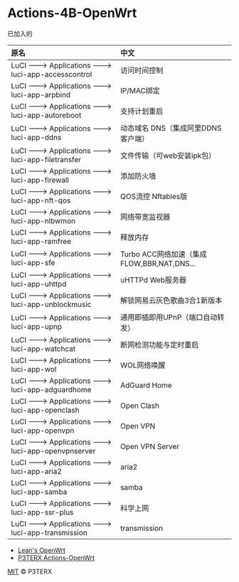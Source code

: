 # Actions-4B-OpenWrt

已加入的

|原名|中文|
|:----|:----|
|LuCI ---> Applications ---> luci-app-accesscontrol  	| 访问时间控制
|LuCI ---> Applications ---> luci-app-arpbind  	      | IP/MAC绑定
|LuCI ---> Applications ---> luci-app-autoreboot  	  | 支持计划重启
|LuCI ---> Applications ---> luci-app-ddns   	        | 动态域名 DNS（集成阿里DDNS客户端）
|LuCI ---> Applications ---> luci-app-filetransfer  	| 文件传输（可web安装ipk包）
|LuCI ---> Applications ---> luci-app-firewall   	    | 添加防火墙
|LuCI ---> Applications ---> luci-app-nft-qos  	      | QOS流控 Nftables版
|LuCI ---> Applications ---> luci-app-nlbwmon   	    | 网络带宽监视器
|LuCI ---> Applications ---> luci-app-ramfree  	      | 释放内存
|LuCI ---> Applications ---> luci-app-sfe  	          | Turbo ACC网络加速（集成FLOW,BBR,NAT,DNS...
|LuCI ---> Applications ---> luci-app-uhttpd  	      | uHTTPd Web服务器
|LuCI ---> Applications ---> luci-app-unblockmusic  	| 解锁网易云灰色歌曲3合1新版本
|LuCI ---> Applications ---> luci-app-upnp            | 通用即插即用UPnP（端口自动转发）
|LuCI ---> Applications ---> luci-app-watchcat  	    | 断网检测功能与定时重启
|LuCI ---> Applications ---> luci-app-wol   	        | WOL网络唤醒
|LuCI ---> Applications ---> luci-app-adguardhome     | AdGuard Home
|LuCI ---> Applications ---> luci-app-openclash       | Open Clash
|LuCI ---> Applications ---> luci-app-openvpn         | Open VPN
|LuCI ---> Applications ---> luci-app-openvpnserver   | Open VPN Server
|LuCI ---> Applications ---> luci-app-aria2           | aria2
|LuCI ---> Applications ---> luci-app-samba           | samba
|LuCI ---> Applications ---> luci-app-ssr-plus        | 科学上网
|LuCI ---> Applications ---> luci-app-transmission    | transmission

- [Lean's OpenWrt](https://github.com/coolsnowwolf/lede)
- [P3TERX Actions-OpenWrt](https://github.com/P3TERX/Actions-OpenWrt)

[MIT](https://github.com/P3TERX/Actions-OpenWrt/blob/main/LICENSE) © P3TERX
